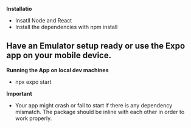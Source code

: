 **Installatio**
- Insatll Node and React
- Install the dependencies with npm install
## Have an Emulator setup ready or use the Expo app on your mobile device.

**Running the App on local dev machines**
- npx expo start


**Important**
- Your app might crash or fail to start if there is any dependency mismatch. The package should be inline with each other in order to work properly. 
